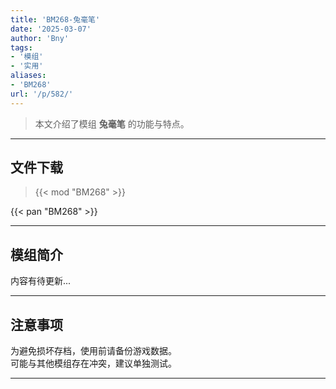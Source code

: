 ```yaml
---
title: 'BM268-兔毫笔'
date: '2025-03-07'
author: 'Bny'
tags:
- '模组'
- '实用'
aliases:
- 'BM268'
url: '/p/582/'
---
```


> 本文介绍了模组 **兔毫笔** 的功能与特点。

---

## 文件下载  

> {{< mod "BM268" >}}  

{{< pan "BM268" >}}  

---

## 模组简介

>  
内容有待更新...  

---

## 注意事项

>  
为避免损坏存档，使用前请备份游戏数据。  
可能与其他模组存在冲突，建议单独测试。  

---

